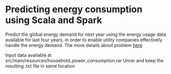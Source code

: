 Predicting energy consumption using Scala and Spark
==========

Predict the global energy demand for next year using the energy usage data available for last four years, in order to enable utility companies effectively handle the energy demand.
The more details about problem [here](http://zinniasystems.com/blog/2013/12/12/predicting-global-energy-demand-using-spark-part-1/)

Input data available at src/main/resources/household_power_consumption.rar
Unrar and keep the resulting .txt file in same location

